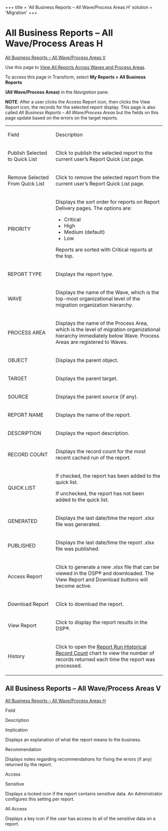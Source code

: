+++
title = 'All Business Reports – All Wave/Process Areas H'
solution = 'Migration'
+++

# All Business Reports – All Wave/Process Areas H

[All Business Reports – All Wave/Process Areas V](#All)

<div class="use">

Use this page to [View All Reports Across Waves and Process
Areas](../Use_Cases/View_Reports#View_All_Reports_Across_Waves_and_Process_Areas).

</div>

To access this page in Transform, select **My Reports \> All Business
Reports**

**(All Wave/Process Areas)** in the *Navigation* pane.

**NOTE**: After a user clicks the Access Report icon, then clicks the
View Report icon, the records for the selected report display. This page
is also called *All Business Reports – All Wave/Process Areas* but the
fields on this page update based on the errors on the target reports.

<table>
<tbody>
<tr class="odd">
<td><p>Field</p></td>
<td><p>Description</p></td>
</tr>
<tr class="even">
<td><p>Publish Selected to Quick List</p></td>
<td><p>Click to publish the selected report to the current user’s Report Quick List page.</p></td>
</tr>
<tr class="odd">
<td><p>Remove Selected From Quick List</p></td>
<td><p>Click to remove the selected report from the current user’s Report Quick List page.</p></td>
</tr>
<tr class="even">
<td><p>PRIORITY</p></td>
<td><p>Displays the sort order for reports on Report Delivery pages. The options are:</p>
<ul>
<li>Critical</li>
<li>High</li>
<li>Medium (default)</li>
<li>Low</li>
</ul>
<p>Reports are sorted with Critical reports at the top.</p></td>
</tr>
<tr class="odd">
<td><p>REPORT TYPE</p></td>
<td><p>Displays the <span id="Report Type" class="popUpLink">report type</span>.</p></td>
</tr>
<tr class="even">
<td><p>WAVE</p></td>
<td><p>Displays the name of the Wave, which is the top-most organizational level of the migration organization hierarchy.</p></td>
</tr>
<tr class="odd">
<td><p>PROCESS AREA</p></td>
<td><p>Displays the name of the Process Area, which is the level of migration organizational hierarchy immediately below Wave. Process Areas are registered to Waves.</p></td>
</tr>
<tr class="even">
<td><p>OBJECT</p></td>
<td><p>Displays the parent object.</p></td>
</tr>
<tr class="odd">
<td><p>TARGET</p></td>
<td><p>Displays the parent target.</p></td>
</tr>
<tr class="even">
<td><p>SOURCE</p></td>
<td><p>Displays the parent source (if any).</p></td>
</tr>
<tr class="odd">
<td><p>REPORT NAME</p></td>
<td><p>Displays the name of the report.</p></td>
</tr>
<tr class="even">
<td><p>DESCRIPTION</p></td>
<td><p>Displays the report description.</p></td>
</tr>
<tr class="odd">
<td><p>RECORD COUNT</p></td>
<td><p>Displays the record count for the most recent cached run of the report.</p></td>
</tr>
<tr class="even">
<td><p>QUICK LIST</p></td>
<td><p>If checked, the report has been added to the quick list.</p>
<p>If unchecked, the report has not been added to the quick list.</p></td>
</tr>
<tr class="odd">
<td><p>GENERATED</p></td>
<td><p>Displays the last date/time the report .xlsx file was generated.</p></td>
</tr>
<tr class="even">
<td><p>PUBLISHED</p></td>
<td><p>Displays the last date/time the report .xlsx file was published.</p></td>
</tr>
<tr class="odd">
<td><p>Access Report</p></td>
<td><p>Click to generate a new .xlsx file that can be viewed in the DSP® and downloaded. The View Report and Download buttons will become active.</p></td>
</tr>
<tr class="even">
<td><p>Download Report</p></td>
<td><p>Click to download the report.</p></td>
</tr>
<tr class="odd">
<td><p>View Report</p></td>
<td><p>Click to display the report results in the DSP®.</p></td>
</tr>
<tr class="even">
<td><p>History</p></td>
<td><p>Click to open the <a href="Report_Run_Historical_Record_Count">Report Run Historical Record Count</a> chart to view the number of records returned each time the report was processed.</p></td>
</tr>
</tbody>
</table>

## <span id="All"></span> All Business Reports – All Wave/Process Areas V

[All Business Reports – All Wave/Process Areas H](#)

Field

Description

Implication

Displays an explanation of what the report means to the business.

Recommendation

Displays notes regarding recommendations for fixing the errors (if any)
returned by the report.

Access

Sensitive

Displays a locked icon if the report contains sensitive data. An
Administrator configures this setting per report.

All Access

Displays a key icon if the user has access to all of the sensitive data
on a report.
